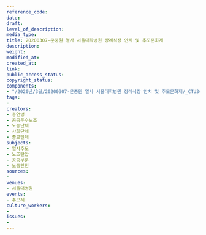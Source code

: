 ```yaml
---
reference_code: 
date: 
draft: 
level_of_description: 
media_type: 
title: 20200307-문중원 열사 서울대학병원 장례식장 안치 및 추모문화제
description: 
weight: 
modified_at: 
created_at: 
link: 
public_access_status: 
copyright_status: 
components:
- "/2020년/3월/20200307-문중원 열사 서울대학병원 장례식장 안치 및 추모문화제/_CTU3670.jpg"
tags:
- 
creators:
- 총연맹
- 공공운수노조
- 노동단체
- 사회단체
- 종교단체
subjects:
- 열사추모
- 노조탄압
- 공공부문
- 노동안전
sources:
- 
venues:
- 서울대병원
events:
- 추모제
culture_workers:
- 
issues:
- 
---
```


